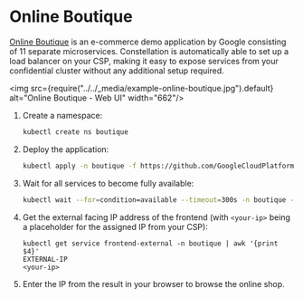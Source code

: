 # Online Boutique
[Online Boutique](https://github.com/GoogleCloudPlatform/microservices-demo) is an e-commerce demo application by Google consisting of 11 separate microservices. Constellation is automatically able to set up a load balancer on your CSP, making it easy to expose services from your confidential cluster without any additional setup required.

<!-- vale off -->

<img src={require("../../_media/example-online-boutique.jpg").default} alt="Online Boutique - Web UI" width="662"/>

<!-- vale on -->

1. Create a namespace:
    ```bash
    kubectl create ns boutique
    ```
2. Deploy the application:
    ```bash
    kubectl apply -n boutique -f https://github.com/GoogleCloudPlatform/microservices-demo/raw/main/release/kubernetes-manifests.yaml
    ```
3. Wait for all services to become fully available:
    ```bash
    kubectl wait --for=condition=available --timeout=300s -n boutique --all deployments
    ```
4. Get the external facing IP address of the frontend (with `<your-ip>` being a placeholder for the assigned IP from your CSP):
    ```terminal-session
    kubectl get service frontend-external -n boutique | awk '{print $4}'
    EXTERNAL-IP
    <your-ip>
    ```
5. Enter the IP from the result in your browser to browse the online shop.

